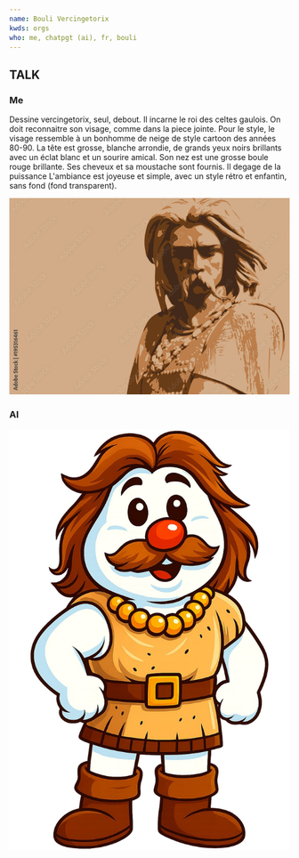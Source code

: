 ```yaml
---
name: Bouli Vercingetorix
kwds: orgs
who: me, chatpgt (ai), fr, bouli
---
```




## TALK

### Me

Dessine vercingetorix, seul, debout. Il incarne le roi des celtes gaulois. On doit reconnaitre son visage, comme dans la piece jointe.
Pour le style, le visage ressemble à un bonhomme de neige de style cartoon des années 80-90.
La tête est grosse, blanche arrondie, de grands yeux noirs brillants avec un éclat blanc et un sourire amical.
Son nez est une grosse boule rouge brillante. Ses cheveux et sa moustache sont fournis. Il degage de la puissance
L'ambiance est joyeuse et simple, avec un style rétro et enfantin, sans fond (fond transparent).

![](bouli-vercingetorix_001.jpg)

### AI

![](bouli-vercingetorix_002.jpg)


